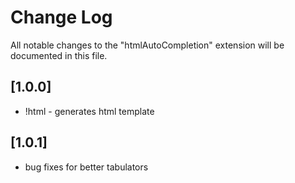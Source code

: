 # Change Log

All notable changes to the "htmlAutoCompletion" extension will be documented in this file.

## [1.0.0]

- !html - generates html template

## [1.0.1]

- bug fixes for better tabulators